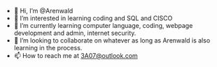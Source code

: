 - 👋 Hi, I’m @Arenwald
- 👀 I’m interested in learning coding and SQL and CISCO
- 🌱 I’m currently learning computer language, coding, webpage development and admin, internet security.
- 💞️ I’m looking to collaborate on whatever as long as Arenwald is also learning in the process.
- 📫 How to reach me at 3A07@outlook.com

<!---
Arenwald/Arenwald is a ✨ special ✨ repository because its `README.md` (this file) appears on your GitHub profile.
You can click the Preview link to take a look at your changes.
--->
